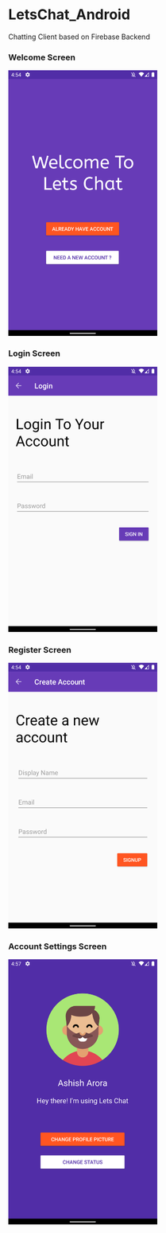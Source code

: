 # LetsChat_Android
Chatting Client based on Firebase Backend

### Welcome Screen
<img src="screenshots/welcome_screen.png" width="300">

### Login Screen
<img src="screenshots/login_screen.png" width="300">

### Register Screen
<img src="screenshots/register_screen.png" width="300">

### Account Settings Screen
<img src="screenshots/account_settings_screen.png" width="300">
